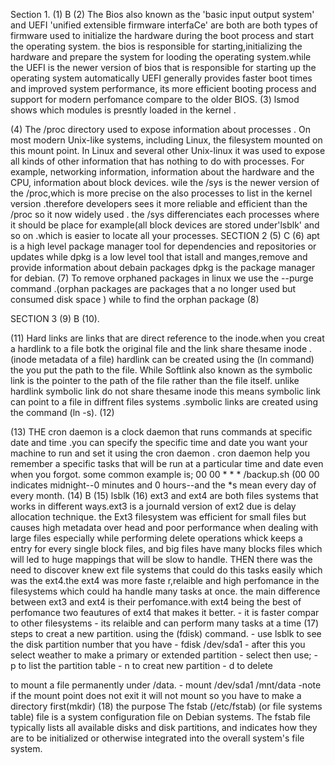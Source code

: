 Section 1.
(1) B
(2) The Bios also known as the 'basic input output system' and UEFI 'unified extensible firmware interfaCe' are both are both types of firmware used to initialize the  hardware during the boot process and start the operating system.
     the bios is responsible for starting,initializing the hardware and prepare the system for looding the operating system.while the UEFI is the newer version of bios that is responsible for starting up the operating system automatically
UEFI generally provides faster boot times and improved system performance, its more efficient booting process and support for modern perfomance compare to the older BIOS.
(3) lsmod shows which modules is presntly loaded in the kernel .

(4) 
The /proc directory used to expose information about processes . On most modern Unix-like systems, including Linux, the filesystem mounted on this mount point. In Linux and several other Unix-linux
 it was used to expose all kinds of other information that has nothing to do with processes. For example, networking information, information about the hardware and the CPU, information about block devices.
 wile the /sys is the newer version of the /proc,which is more precise on the also processes to list in the kernel version .therefore developers sees it more reliable and efficient than the /proc so it now widely used .
    the /sys differenciates each processes where it should be place for example(all block devices are stored under'lsblk' and so on .which is easier to locate all your processes.
 SECTION 2
 (5) C
 (6) apt is a high level package manager tool for dependencies and repositories or updates while dpkg is a low level tool that istall and manges,remove and provide information about debain packages dpkg is the package manager for debian.
 (7) To remove orphaned packages in linux we use the --purge command .(orphan packages are packages that a no longer used but consumed disk space )
      while to find the orphan package
 (8)









SECTION 3
(9) B
(10).

(11)  Hard links are links that are direct reference to the inode.when you creat a hardlink to a file botk the original file and the link share thesame inode .(inode metadata of a file)
      hardlink can be created using the (ln command) the you put the path to the file.
      While Softlink also known as the symbolic link is the pointer to the path of the file rather than the file itself. unlike hardlink symbolic link do not share thesame inode 
      this means symbolic link can point to a file in diffrent files systems .symbolic links are created using the command (ln -s).
(12) 


(13) THE cron daemon is a clock daemon that runs commands at specific date and time .you can specify the specific time and date you want your machine to run and set it using the cron daemon .
      cron daemon help you remember a specific tasks that will be run at a particular time and date even when you forgot.
      some common example is; 
     00 00 * * * /backup.sh
       (00 00 indicates midnight--0 minutes and 0 hours--and the *s mean every day of every month.
 (14) B
 (15) lsblk
 (16) ext3 and ext4 are both files systems that works in different ways.ext3 is a journald version of ext2 due is delay allocation technique. the
         Ext3 filesystem was efficient for small files but causes high metadata over head and poor performance when dealing with large files especially 
           while performing delete operations whick keeps a entry for every single block files, and big files have many blocks files which will led to huge mappings that will be slow to handle.
         THEN there was the need to discover knew ext file systems that could do this tasks easily which was the ext4.the ext4 was more faste r,relaible and high perfomance in the filesystems 
            which could ha handle many tasks at once.
            the main difference between ext3 and ext4 is their perfomance.with ext4 being the best of perfomance 
                two feautures of ext4 that makes it better.
                   - it is faster compar to other filesystems 
                   - its relaible and can perform many tasks at a time
(17)  steps to creat a new partition.
        using the (fdisk)  command.
     - use lsblk to see the disk partition number that you have 
     - fdisk /dev/sda1
    - after this you select weather to make a primary or extended partition
    - select then use;
       - p to list the partition table
       - n to creat new partition 
       - d to delete 

to mount a file permanently under /data.
    - mount /dev/sda1 /mnt/data
    -note if the mount point does not exit it will not mount so you have to make a directory first(mkdir)
(18) the purpose The fstab (/etc/fstab) (or file systems table) file is a system configuration file on Debian systems.
The fstab file typically lists all available disks and disk partitions,
and indicates how they are to be initialized or otherwise integrated into the overall system's file system.

   


